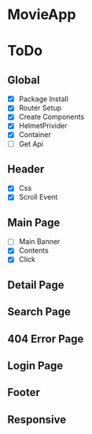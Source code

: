 # MovieApp

# ToDo

## Global

- [x] Package Install
- [x] Router Setup
- [x] Create Components
- [x] HelmetPrivider
- [x] Container
- [ ] Get Api

## Header

- [x] Css
- [x] Scroll Event

## Main Page

- [ ] Main Banner
- [x] Contents
- [x] Click

## Detail Page

## Search Page

## 404 Error Page

## Login Page

## Footer

## Responsive
